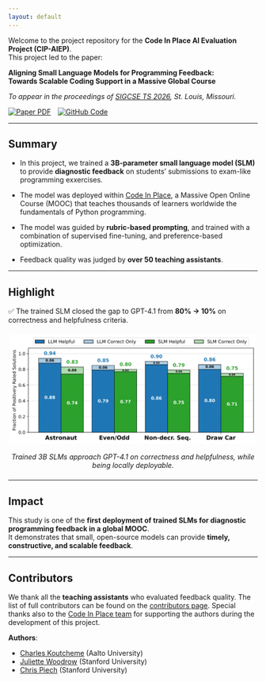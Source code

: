 ```yaml
---
layout: default
---
```


Welcome to the project repository for the **Code In Place AI Evaluation Project (CIP-AIEP)**.  
This project led to the paper:

**Aligning Small Language Models for Programming Feedback:  
Towards Scalable Coding Support in a Massive Global Course**

_To appear in the proceedings of [SIGCSE TS 2026](https://sigcse2026.sigcse.org/), St. Louis, Missouri._

<div style="margin-top:1em; display:flex; gap:1em; flex-wrap:wrap;">
  <a href="https://koutche.me/files/sigcse26_rubric_feedback.pdf">
    <img src="https://img.shields.io/badge/Paper-PDF-red" alt="Paper PDF">
  </a>
  <a href="https://github.com/KoutchemeCharles/cip25-aiep">
    <img src="https://img.shields.io/badge/Code-GitHub-blue" alt="GitHub Code">
  </a>
</div>

---

## Summary

- In this project, we trained a **3B-parameter small language model (SLM)** to provide **diagnostic feedback** on students’ submissions to exam-like programming exxercises.
  
- The model was deployed within [Code In Place](https://codeinplace.stanford.edu/), a Massive Open Online Course (MOOC) that teaches thousands of learners worldwide the fundamentals of Python programming.
  
- The model was guided by **rubric-based prompting**, and trained with a combination of supervised fine-tuning, and preference-based optimization.
  
- Feedback quality was judged by **over 50 teaching assistants**.

---

## Highlight

✅ The trained SLM closed the gap to GPT-4.1 from **80% → 10%** on correctness and helpfulness criteria.  

<div align="center" style="margin:1.5em 0;">
  <img src="ta_feedback_overlay_criteria_by_exercise.png" alt="Feedback results comparison" width="500">
  <p><em>Trained 3B SLMs approach GPT-4.1 on correctness and helpfulness, while being locally deployable.</em></p>
</div>

---

## Impact

This study is one of the **first deployment of trained SLMs for diagnostic programming feedback in a global MOOC**.  
It demonstrates that small, open-source models can provide **timely, constructive, and scalable feedback**.

---

## Contributors

We thank all the **teaching assistants** who evaluated feedback quality.  The list of full contributors can be found on the [contributors page](https://koutche.me/cip25-aiep/contributors). Special thanks also to the [Code In Place team](https://codeinplace.stanford.edu/team) for supporting the authors during the development of this project. 

**Authors**:  
- [Charles Koutcheme](https://koutche.me/) (Aalto University)  
- [Juliette Woodrow](https://juliettewoodrow.github.io/) (Stanford University)  
- [Chris Piech](https://stanford.edu/~cpiech/bio/index.html) (Stanford University)  
